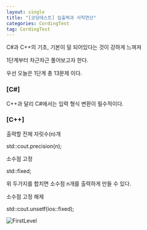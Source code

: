 ```yaml
---
layout: single
title: "[코딩테스트] 입출력과 사칙연산"
categories: CordingTest
tag: CordingTest
---
```


C#과 C++의 기초, 기본이 덜 되어있다는 것이 강하게 느껴져

1단계부터 차근차근 풀어보고자 한다.

우선 오늘은 1단계 총 13문제 이다.

### [C#]
C++과 달리 C#에서는 입력 형식 변환이 필수적이다.


### [C++]

출력할 전체 자릿수(n)개 

std::cout.precision(n);

소수점 고정

std::fixed;

위 두가지를 합치면 소수점 n개를 출력하게 만들 수 있다.

소수점 고정 해제

std::cout.unsetf(ios::fixed);

![FirstLevel](../../images/2022-05-01-CordingTestLevel1/FirstLevel.PNG)
